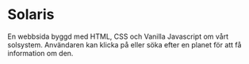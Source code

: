 #  Solaris
En webbsida byggd med HTML, CSS och Vanilla Javascript om vårt solsystem. Användaren kan klicka på eller söka efter en planet för att få information om den.
